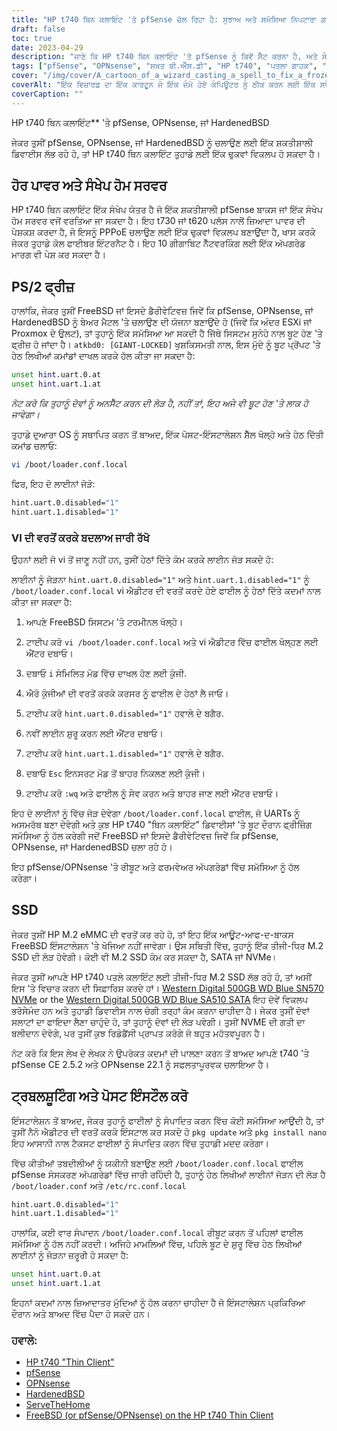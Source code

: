 ```yaml
---
title: "HP t740 ਥਿਨ ਕਲਾਇੰਟ 'ਤੇ pfSense ਚੱਲ ਰਿਹਾ ਹੈ: ਸੁਝਾਅ ਅਤੇ ਸਮੱਸਿਆ ਨਿਪਟਾਰਾ ਗਾਈਡ"
draft: false
toc: true
date: 2023-04-29
description: "ਜਾਣੋ ਕਿ HP t740 ਥਿਨ ਕਲਾਇੰਟ 'ਤੇ pfSense ਨੂੰ ਕਿਵੇਂ ਸੈੱਟ ਕਰਨਾ ਹੈ, ਅਤੇ ਸੰਭਾਵੀ ਸਮੱਸਿਆਵਾਂ ਜਿਵੇਂ ਕਿ ਫ੍ਰੀਜ਼ਿੰਗ ਅਤੇ SSD ਖੋਜ ਸਮੱਸਿਆਵਾਂ ਦਾ ਨਿਪਟਾਰਾ ਕਿਵੇਂ ਕਰਨਾ ਹੈ।"
tags: ["pfSense", "OPNsense", "ਸਖ਼ਤ ਬੀ.ਐੱਸ.ਡੀ", "HP t740", "ਪਤਲਾ ਗਾਹਕ", "ਹੋਮ ਸਰਵਰ", "PPPoE", "FreeBSD", "ਬੂਟ ਪ੍ਰੋਂਪਟ", "loader.conf.local", "ਨੈਨੋ ਸੰਪਾਦਕ", "SSD ਖੋਜ", "M.2 SSD", "ਪੱਛਮੀ ਡਿਜੀਟਲ", "ਸਮੱਸਿਆ ਨਿਪਟਾਰਾ", "ਪੋਸਟ-ਇੰਸਟਾਲੇਸ਼ਨ", "UART", "ESXi", "ਪ੍ਰੌਕਸਮੌਕਸ"]
cover: "/img/cover/A_cartoon_of_a_wizard_casting_a_spell_to_fix_a_frozen_computer.png"
coverAlt: "ਇੱਕ ਵਿਜ਼ਾਰਡ ਦਾ ਇੱਕ ਕਾਰਟੂਨ ਜੋ ਇੱਕ ਜੰਮੇ ਹੋਏ ਕੰਪਿਊਟਰ ਨੂੰ ਠੀਕ ਕਰਨ ਲਈ ਇੱਕ ਸਪੈੱਲ ਕੱਢਦਾ ਹੈ, ਇੱਕ ਸਪੀਚ ਬੁਲਬੁਲੇ ਦੇ ਨਾਲ ਸਮੱਸਿਆ ਹੱਲ ਹੋ ਗਈ ਹੈ"
coverCaption: ""
---
```

 HP t740 ਥਿਨ ਕਲਾਇੰਟ** 'ਤੇ pfSense, OPNsense, ਜਾਂ HardenedBSD

ਜੇਕਰ ਤੁਸੀਂ pfSense, OPNsense, ਜਾਂ HardenedBSD ਨੂੰ ਚਲਾਉਣ ਲਈ ਇੱਕ ਸ਼ਕਤੀਸ਼ਾਲੀ ਡਿਵਾਈਸ ਲੱਭ ਰਹੇ ਹੋ, ਤਾਂ HP t740 ਥਿਨ ਕਲਾਇੰਟ ਤੁਹਾਡੇ ਲਈ ਇੱਕ ਢੁਕਵਾਂ ਵਿਕਲਪ ਹੋ ਸਕਦਾ ਹੈ।

## ਹੋਰ ਪਾਵਰ ਅਤੇ ਸੰਖੇਪ ਹੋਮ ਸਰਵਰ

HP t740 ਥਿਨ ਕਲਾਇੰਟ ਇੱਕ ਸੰਖੇਪ ਯੰਤਰ ਹੈ ਜੋ ਇੱਕ ਸ਼ਕਤੀਸ਼ਾਲੀ pfSense ਬਾਕਸ ਜਾਂ ਇੱਕ ਸੰਖੇਪ ਹੋਮ ਸਰਵਰ ਵਜੋਂ ਵਰਤਿਆ ਜਾ ਸਕਦਾ ਹੈ। ਇਹ t730 ਜਾਂ t620 ਪਲੱਸ ਨਾਲੋਂ ਜ਼ਿਆਦਾ ਪਾਵਰ ਦੀ ਪੇਸ਼ਕਸ਼ ਕਰਦਾ ਹੈ, ਜੋ ਇਸਨੂੰ PPPoE ਚਲਾਉਣ ਲਈ ਇੱਕ ਢੁਕਵਾਂ ਵਿਕਲਪ ਬਣਾਉਂਦਾ ਹੈ, ਖਾਸ ਕਰਕੇ ਜੇਕਰ ਤੁਹਾਡੇ ਕੋਲ ਫਾਈਬਰ ਇੰਟਰਨੈਟ ਹੈ। ਇਹ 10 ਗੀਗਾਬਿਟ ਨੈੱਟਵਰਕਿੰਗ ਲਈ ਇੱਕ ਅੱਪਗਰੇਡ ਮਾਰਗ ਵੀ ਪੇਸ਼ ਕਰ ਸਕਦਾ ਹੈ।

## PS/2 ਫ੍ਰੀਜ਼

ਹਾਲਾਂਕਿ, ਜੇਕਰ ਤੁਸੀਂ FreeBSD ਜਾਂ ਇਸਦੇ ਡੈਰੀਵੇਟਿਵਜ਼ ਜਿਵੇਂ ਕਿ pfSense, OPNsense, ਜਾਂ HardenedBSD ਨੂੰ ਬੇਅਰ ਮੈਟਲ 'ਤੇ ਚਲਾਉਣ ਦੀ ਯੋਜਨਾ ਬਣਾਉਂਦੇ ਹੋ (ਜਿਵੇਂ ਕਿ ਅੰਦਰ ESXi ਜਾਂ Proxmox ਦੇ ਉਲਟ), ਤਾਂ ਤੁਹਾਨੂੰ ਇੱਕ ਸਮੱਸਿਆ ਆ ਸਕਦੀ ਹੈ ਜਿੱਥੇ ਸਿਸਟਮ ਸੁਨੇਹੇ ਨਾਲ ਬੂਟ ਹੋਣ 'ਤੇ ਫ੍ਰੀਜ਼ ਹੋ ਜਾਂਦਾ ਹੈ। `atkbd0: [GIANT-LOCKED]` ਖੁਸ਼ਕਿਸਮਤੀ ਨਾਲ, ਇਸ ਮੁੱਦੇ ਨੂੰ ਬੂਟ ਪ੍ਰੋਂਪਟ 'ਤੇ ਹੇਠ ਲਿਖੀਆਂ ਕਮਾਂਡਾਂ ਦਾਖਲ ਕਰਕੇ ਹੱਲ ਕੀਤਾ ਜਾ ਸਕਦਾ ਹੈ:

```bash
unset hint.uart.0.at
unset hint.uart.1.at
```

*ਨੋਟ ਕਰੋ ਕਿ ਤੁਹਾਨੂੰ ਦੋਵਾਂ ਨੂੰ ਅਨਸੈੱਟ ਕਰਨ ਦੀ ਲੋੜ ਹੈ, ਨਹੀਂ ਤਾਂ, ਇਹ ਅਜੇ ਵੀ ਬੂਟ ਹੋਣ 'ਤੇ ਲਾਕ ਹੋ ਜਾਵੇਗਾ।*

ਤੁਹਾਡੇ ਦੁਆਰਾ OS ਨੂੰ ਸਥਾਪਿਤ ਕਰਨ ਤੋਂ ਬਾਅਦ, ਇੱਕ ਪੋਸਟ-ਇੰਸਟਾਲੇਸ਼ਨ ਸ਼ੈੱਲ ਖੋਲ੍ਹੋ ਅਤੇ ਹੇਠ ਦਿੱਤੀ ਕਮਾਂਡ ਚਲਾਓ:

```bash
vi /boot/loader.conf.local
```
ਫਿਰ, ਇਹ ਦੋ ਲਾਈਨਾਂ ਜੋੜੋ:
```bash
hint.uart.0.disabled="1"
hint.uart.1.disabled="1"
```

### VI ਦੀ ਵਰਤੋਂ ਕਰਕੇ ਬਦਲਾਅ ਜਾਰੀ ਰੱਖੋ
ਉਹਨਾਂ ਲਈ ਜੋ vi ਤੋਂ ਜਾਣੂ ਨਹੀਂ ਹਨ, ਤੁਸੀਂ ਹੇਠਾਂ ਦਿੱਤੇ ਕੰਮ ਕਰਕੇ ਲਾਈਨ ਜੋੜ ਸਕਦੇ ਹੋ:

ਲਾਈਨਾਂ ਨੂੰ ਜੋੜਨਾ `hint.uart.0.disabled="1"` ਅਤੇ `hint.uart.1.disabled="1"` ਨੂੰ `/boot/loader.conf.local` vi ਐਡੀਟਰ ਦੀ ਵਰਤੋਂ ਕਰਦੇ ਹੋਏ ਫਾਈਲ ਨੂੰ ਹੇਠਾਂ ਦਿੱਤੇ ਕਦਮਾਂ ਨਾਲ ਕੀਤਾ ਜਾ ਸਕਦਾ ਹੈ:

1. ਆਪਣੇ FreeBSD ਸਿਸਟਮ 'ਤੇ ਟਰਮੀਨਲ ਖੋਲ੍ਹੋ।

2. ਟਾਈਪ ਕਰੋ `vi /boot/loader.conf.local` ਅਤੇ vi ਐਡੀਟਰ ਵਿੱਚ ਫਾਈਲ ਖੋਲ੍ਹਣ ਲਈ ਐਂਟਰ ਦਬਾਓ।

3. ਦਬਾਓ `i` ਸੰਮਿਲਿਤ ਮੋਡ ਵਿੱਚ ਦਾਖਲ ਹੋਣ ਲਈ ਕੁੰਜੀ.

4. ਐਰੋ ਕੁੰਜੀਆਂ ਦੀ ਵਰਤੋਂ ਕਰਕੇ ਕਰਸਰ ਨੂੰ ਫਾਈਲ ਦੇ ਹੇਠਾਂ ਲੈ ਜਾਓ।

5. ਟਾਈਪ ਕਰੋ `hint.uart.0.disabled="1"` ਹਵਾਲੇ ਦੇ ਬਗੈਰ.

6. ਨਵੀਂ ਲਾਈਨ ਸ਼ੁਰੂ ਕਰਨ ਲਈ ਐਂਟਰ ਦਬਾਓ।

7. ਟਾਈਪ ਕਰੋ `hint.uart.1.disabled="1"` ਹਵਾਲੇ ਦੇ ਬਗੈਰ.

8. ਦਬਾਓ `Esc` ਇਨਸਰਟ ਮੋਡ ਤੋਂ ਬਾਹਰ ਨਿਕਲਣ ਲਈ ਕੁੰਜੀ।

9. ਟਾਈਪ ਕਰੋ `:wq` ਅਤੇ ਫਾਈਲ ਨੂੰ ਸੇਵ ਕਰਨ ਅਤੇ ਬਾਹਰ ਜਾਣ ਲਈ ਐਂਟਰ ਦਬਾਓ।

ਇਹ ਦੋ ਲਾਈਨਾਂ ਨੂੰ ਵਿੱਚ ਜੋੜ ਦੇਵੇਗਾ `/boot/loader.conf.local` ਫਾਈਲ, ਜੋ UARTs ਨੂੰ ਅਸਮਰੱਥ ਬਣਾ ਦੇਵੇਗੀ ਅਤੇ ਕੁਝ HP t740 "ਥਿਨ ਕਲਾਇੰਟ" ਡਿਵਾਈਸਾਂ 'ਤੇ ਬੂਟ ਦੌਰਾਨ ਫ੍ਰੀਜ਼ਿੰਗ ਸਮੱਸਿਆ ਨੂੰ ਹੱਲ ਕਰੇਗੀ ਜਦੋਂ FreeBSD ਜਾਂ ਇਸਦੇ ਡੈਰੀਵੇਟਿਵਜ਼ ਜਿਵੇਂ ਕਿ pfSense, OPNsense, ਜਾਂ HardenedBSD ਚਲਾ ਰਹੇ ਹੋ।

ਇਹ pfSense/OPNsense 'ਤੇ ਰੀਬੂਟ ਅਤੇ ਫਰਮਵੇਅਰ ਅੱਪਗਰੇਡਾਂ ਵਿੱਚ ਸਮੱਸਿਆ ਨੂੰ ਹੱਲ ਕਰੇਗਾ।

## SSD

ਜੇਕਰ ਤੁਸੀਂ HP M.2 eMMC ਦੀ ਵਰਤੋਂ ਕਰ ਰਹੇ ਹੋ, ਤਾਂ ਇਹ ਇੱਕ ਆਊਟ-ਆਫ-ਦ-ਬਾਕਸ FreeBSD ਇੰਸਟਾਲੇਸ਼ਨ 'ਤੇ ਖੋਜਿਆ ਨਹੀਂ ਜਾਵੇਗਾ। ਉਸ ਸਥਿਤੀ ਵਿੱਚ, ਤੁਹਾਨੂੰ ਇੱਕ ਤੀਜੀ-ਧਿਰ M.2 SSD ਦੀ ਲੋੜ ਹੋਵੇਗੀ। ਕੋਈ ਵੀ M.2 SSD ਕੰਮ ਕਰ ਸਕਦਾ ਹੈ, SATA ਜਾਂ NVMe।

ਜੇਕਰ ਤੁਸੀਂ ਆਪਣੇ HP t740 ਪਤਲੇ ਕਲਾਇੰਟ ਲਈ ਤੀਜੀ-ਧਿਰ M.2 SSD ਲੱਭ ਰਹੇ ਹੋ, ਤਾਂ ਅਸੀਂ ਇਸ 'ਤੇ ਵਿਚਾਰ ਕਰਨ ਦੀ ਸਿਫ਼ਾਰਿਸ਼ ਕਰਦੇ ਹਾਂ। [Western Digital 500GB WD Blue SN570 NVMe](https://amzn.to/44bFCBk) or the [Western Digital 500GB WD Blue SA510 SATA](https://amzn.to/3AEbd0V) ਇਹ ਦੋਵੇਂ ਵਿਕਲਪ ਭਰੋਸੇਮੰਦ ਹਨ ਅਤੇ ਤੁਹਾਡੀ ਡਿਵਾਈਸ ਨਾਲ ਚੰਗੀ ਤਰ੍ਹਾਂ ਕੰਮ ਕਰਨਾ ਚਾਹੀਦਾ ਹੈ। ਜੇਕਰ ਤੁਸੀਂ ਦੋਵਾਂ ਸਲਾਟਾਂ ਦਾ ਫਾਇਦਾ ਲੈਣਾ ਚਾਹੁੰਦੇ ਹੋ, ਤਾਂ ਤੁਹਾਨੂੰ ਦੋਵਾਂ ਦੀ ਲੋੜ ਪਵੇਗੀ। ਤੁਸੀਂ NVME ਦੀ ਗਤੀ ਦਾ ਬਲੀਦਾਨ ਦੇਵੋਗੇ, ਪਰ ਤੁਸੀਂ ਕੁਝ ਰਿਡੰਡੈਂਸੀ ਪ੍ਰਾਪਤ ਕਰੋਗੇ ਜੋ ਬਹੁਤ ਮਹੱਤਵਪੂਰਨ ਹੈ।

ਨੋਟ ਕਰੋ ਕਿ ਇਸ ਲੇਖ ਦੇ ਲੇਖਕ ਨੇ ਉਪਰੋਕਤ ਕਦਮਾਂ ਦੀ ਪਾਲਣਾ ਕਰਨ ਤੋਂ ਬਾਅਦ ਆਪਣੇ t740 'ਤੇ pfSense CE 2.5.2 ਅਤੇ OPNsense 22.1 ਨੂੰ ਸਫਲਤਾਪੂਰਵਕ ਚਲਾਇਆ ਹੈ।

## ਟ੍ਰਬਲਸ਼ੂਟਿੰਗ ਅਤੇ ਪੋਸਟ ਇੰਸਟੌਲ ਕਰੋ

ਇੰਸਟਾਲੇਸ਼ਨ ਤੋਂ ਬਾਅਦ, ਜੇਕਰ ਤੁਹਾਨੂੰ ਫਾਈਲਾਂ ਨੂੰ ਸੰਪਾਦਿਤ ਕਰਨ ਵਿੱਚ ਕੋਈ ਸਮੱਸਿਆ ਆਉਂਦੀ ਹੈ, ਤਾਂ ਤੁਸੀਂ ਨੈਨੋ ਐਡੀਟਰ ਦੀ ਵਰਤੋਂ ਕਰਕੇ ਇੰਸਟਾਲ ਕਰ ਸਕਦੇ ਹੋ `pkg update` ਅਤੇ `pkg install nano` ਇਹ ਆਸਾਨੀ ਨਾਲ ਟੈਕਸਟ ਫਾਈਲਾਂ ਨੂੰ ਸੰਪਾਦਿਤ ਕਰਨ ਵਿੱਚ ਤੁਹਾਡੀ ਮਦਦ ਕਰੇਗਾ।

ਵਿੱਚ ਕੀਤੀਆਂ ਤਬਦੀਲੀਆਂ ਨੂੰ ਯਕੀਨੀ ਬਣਾਉਣ ਲਈ `/boot/loader.conf.local` ਫਾਈਲ pfSense ਸੰਸਕਰਣ ਅੱਪਗਰੇਡਾਂ ਵਿੱਚ ਜਾਰੀ ਰਹਿੰਦੀ ਹੈ, ਤੁਹਾਨੂੰ ਹੇਠ ਲਿਖੀਆਂ ਲਾਈਨਾਂ ਜੋੜਨ ਦੀ ਲੋੜ ਹੈ `/boot/loader.conf` ਅਤੇ `/etc/rc.conf.local` 
```bash
hint.uart.0.disabled="1"
hint.uart.1.disabled="1"
```

ਹਾਲਾਂਕਿ, ਕਈ ਵਾਰ ਸੰਪਾਦਨ `/boot/loader.conf.local` ਰੀਬੂਟ ਕਰਨ ਤੋਂ ਪਹਿਲਾਂ ਫਾਈਲ ਸਮੱਸਿਆ ਨੂੰ ਹੱਲ ਨਹੀਂ ਕਰਦੀ। ਅਜਿਹੇ ਮਾਮਲਿਆਂ ਵਿੱਚ, ਪਹਿਲੇ ਬੂਟ ਦੇ ਸ਼ੁਰੂ ਵਿੱਚ ਹੇਠ ਲਿਖੀਆਂ ਲਾਈਨਾਂ ਨੂੰ ਜੋੜਨਾ ਜ਼ਰੂਰੀ ਹੋ ਸਕਦਾ ਹੈ:

```bash
unset hint.uart.0.at
unset hint.uart.1.at
```

ਇਹਨਾਂ ਕਦਮਾਂ ਨਾਲ ਜ਼ਿਆਦਾਤਰ ਮੁੱਦਿਆਂ ਨੂੰ ਹੱਲ ਕਰਨਾ ਚਾਹੀਦਾ ਹੈ ਜੋ ਇੰਸਟਾਲੇਸ਼ਨ ਪ੍ਰਕਿਰਿਆ ਦੌਰਾਨ ਅਤੇ ਬਾਅਦ ਵਿੱਚ ਪੈਦਾ ਹੋ ਸਕਦੇ ਹਨ।

### ਹਵਾਲੇ:
- [HP t740 "Thin Client"](https://www8.hp.com/us/en/thin-clients/t740.html)
- [pfSense](https://www.pfsense.org/)
- [OPNsense](https://opnsense.org/)
- [HardenedBSD](https://hardenedbsd.org/)
- [ServeTheHome](https://www.servethehome.com/hp-t740-thin-client-review/)
- [FreeBSD (or pfSense/OPNsense) on the HP t740 Thin Client](https://www.neelc.org/posts/hp-t740-freebsd/)